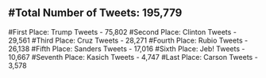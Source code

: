 #Total Number of Tweets: 195,779 
---
#First Place: Trump Tweets - 75,802
#Second Place: Clinton Tweets - 29,561
#Third Place: Cruz Tweets - 28,271
#Fourth Place: Rubio Tweets - 26,138
#Fifth Place: Sanders Tweets - 17,016
#Sixth Place: Jeb! Tweets - 10,667
#Seventh Place: Kasich Tweets - 4,747
#Last Place: Carson Tweets - 3,578
